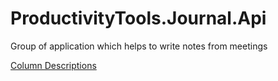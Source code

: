 # ProductivityTools.Journal.Api
Group of application which helps to write notes from meetings

[Column Descriptions](docs/ColumnDescription.MD)

